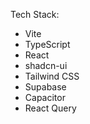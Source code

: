 Tech Stack:

- Vite
- TypeScript
- React
- shadcn-ui
- Tailwind CSS
- Supabase
- Capacitor
- React Query
